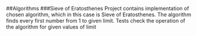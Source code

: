 ##Algorithms
###Sieve of Eratosthenes
Project contains implementation of chosen algorithm, which in this case is
Sieve of Eratosthenes.
The algorithm finds every first number from 1 to given limit.
Tests check the operation of the algorithm for given values of limit